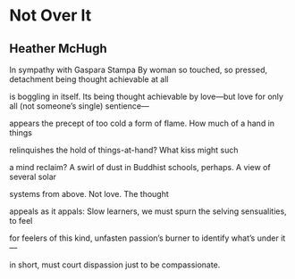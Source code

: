 # Not Over It
## Heather McHugh
In sympathy with Gaspara Stampa
By woman so touched, so pressed,
detachment being thought
achievable at all

is boggling in itself. Its being
thought achievable by love—but love
for only all (not someone’s single) sentience—

appears the precept of too cold
a form of flame. How much
of a hand in things

relinquishes the hold
of things-at-hand?
What kiss might such

a mind reclaim? A swirl of dust
in Buddhist schools, perhaps.
A view of several solar

systems from above.
Not love.
The thought

appeals as it appals:
Slow learners, we must spurn
the selving sensualities, to feel

for feelers of this kind,
unfasten passion’s burner
to identify what’s under it—

in short, must court
dispassion just
to be compassionate.